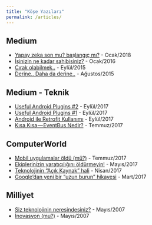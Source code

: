 ```yaml
---
title: "Köşe Yazıları"
permalink: /articles/
---
```


## Medium

- [Yapay zeka son mu? başlangıç mı?](https://medium.com/mobiletech/yapay-zeka-son-mu-ba%C5%9Flang%C4%B1%C3%A7-m%C4%B1-789429f10a4d) - Ocak/2018
- [İşinizin ne kadar sahibisiniz?](https://medium.com/@delipenguen/i%CC%87%C5%9Finizin-ne-kadar-sahibisiniz-bb5bf2d24a5b) - Ocak/2016
- [Çırak olabilmek..](https://medium.com/@delipenguen/%C3%A7%C4%B1rak-olabilmek-70995bdcbf9e) - Eylül/2015
- [Derine.. Daha da derine..](https://medium.com/turkce/derine-daha-da-derine-21839491fd6f) - Ağustos/2015

## Medium - Teknik

- [Useful Android Plugins #2](https://medium.com/mobiletech/useful-android-plugins-2-f4ced3ba6046) - Eylül/2017
- [Useful Android Plugins #1](https://medium.com/mobiletech/useful-android-plugins-1-86df9a054245) - Eylül/2017
- [Android ile Retrofit Kullanımı](https://medium.com/mobiletech/android-ile-retrofit-kullan%C4%B1m%C4%B1-54ef63052655) - Eylül/2017
- [Kısa Kısa — EventBus Nedir?](https://medium.com/mobiletech/k%C4%B1sa-k%C4%B1sa-eventbus-nedir-339493d3ee6a) - Temmuz/2017

## ComputerWorld

- [Mobil uygulamalar öldü (mü?)](http://www.computerworld.com.tr/blog/mobil-uygulamalar-oldu-mu/) - Temmuz/2017
- [Ekiplerinizin yaratıcılığını öldürmeyin!](http://www.computerworld.com.tr/blog/ekiplerinizin-yaraticiligini-oldurmeyin/) - Mayıs/2017
- [Teknolojinin “Açık Kaynak” hali](http://www.computerworld.com.tr/blog/teknolojinin-acik-kaynak-hali/) - Nisan/2017
- [Google’dan yeni bir “uzun burun” hikayesi](http://www.computerworld.com.tr/blog/googledan-yeni-bir-uzun-burun-hikayesi/) - Mart/2017

## Milliyet

- [Siz teknolojinin neresindesiniz?](/egemenmede.github.io/2007-05-17/teknolojinin-neresindesiniz/) - Mayıs/2007
- [İnovasyon (mu?)](/egemenmede.github.io/2016-04-10/inovasyon-mu/) - Mayıs/2007